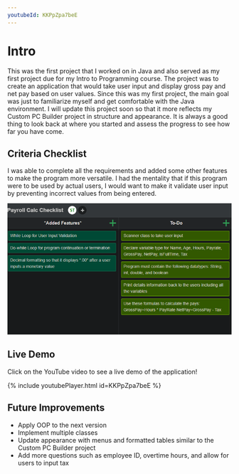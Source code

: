 ```yaml
---
youtubeId: KKPpZpa7beE
---
```


# Intro

This was the first project that I worked on in Java and also served as my first project due for my Intro to Programming course. The project was to create an application that would take user input and display gross pay and net pay based on user values. Since this was my first project, the main goal was just to familiarize myself and get comfortable with the Java environment. I will update this project soon so that it more reflects my Custom PC Builder project in structure and appearance. It is always a good thing to look back at where you started and assess the progress to see how far you have come.

## Criteria Checklist

I was able to complete all the requirements and added some other features to make the program more versatile. I had the mentality that if this program were to be used by actual users, I would want to make it validate user input by preventing incorrect values from being entered. 

![Screenshot of Checklist Criteria](PayrollCheck.png)

## Live Demo
Click on the YouTube video to see a live demo of the application!

{% include youtubePlayer.html id=KKPpZpa7beE %}

## Future Improvements

* Apply OOP to the next version 
* Implement multiple classes
* Update appearance with menus and formatted tables similar to the Custom PC Builder project
* Add more questions such as employee ID, overtime hours, and allow for users to input tax

